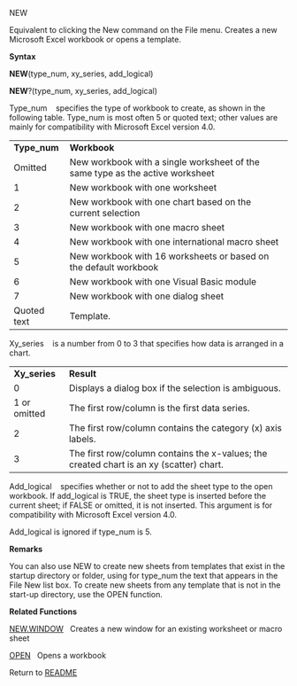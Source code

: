 NEW

Equivalent to clicking the New command on the File menu. Creates a new
Microsoft Excel workbook or opens a template.

**Syntax**

**NEW**(type\_num, xy\_series, add\_logical)

**NEW**?(type\_num, xy\_series, add\_logical)

Type\_num    specifies the type of workbook to create, as shown in the
following table. Type\_num is most often 5 or quoted text; other values
are mainly for compatibility with Microsoft Excel version 4.0.

|               |                                                                               |
| ------------- | ----------------------------------------------------------------------------- |
| **Type\_num** | **Workbook**                                                                  |
| Omitted       | New workbook with a single worksheet of the same type as the active worksheet |
| 1             | New workbook with one worksheet                                               |
| 2             | New workbook with one chart based on the current selection                    |
| 3             | New workbook with one macro sheet                                             |
| 4             | New workbook with one international macro sheet                               |
| 5             | New workbook with 16 worksheets or based on the default workbook              |
| 6             | New workbook with one Visual Basic module                                     |
| 7             | New workbook with one dialog sheet                                            |
| Quoted text   | Template.                                                                     |

Xy\_series    is a number from 0 to 3 that specifies how data is
arranged in a chart.

|                |                                                                                         |
| -------------- | --------------------------------------------------------------------------------------- |
| **Xy\_series** | **Result**                                                                              |
| 0              | Displays a dialog box if the selection is ambiguous.                                    |
| 1 or omitted   | The first row/column is the first data series.                                          |
| 2              | The first row/column contains the category (x) axis labels.                             |
| 3              | The first row/column contains the x-values; the created chart is an xy (scatter) chart. |

Add\_logical    specifies whether or not to add the sheet type to the
open workbook. If add\_logical is TRUE, the sheet type is inserted
before the current sheet; if FALSE or omitted, it is not inserted. This
argument is for compatibility with Microsoft Excel version 4.0.

Add\_logical is ignored if type\_num is 5.

**Remarks**

You can also use NEW to create new sheets from templates that exist in
the startup directory or folder, using for type\_num the text that
appears in the File New list box. To create new sheets from any template
that is not in the start-up directory, use the OPEN function.

**Related Functions**

[NEW.WINDOW](NEW.WINDOW.md)   Creates a new window for an existing worksheet or macro
sheet

[OPEN](OPEN.md)   Opens a workbook



Return to [README](README.md)

